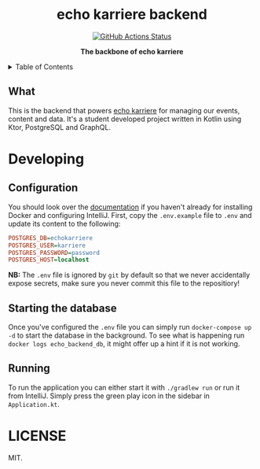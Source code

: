 <h1 align="center">echo karriere backend</h1>

<p align="center">
   <a href="https://github.com/echo-karriere/backend/actions"><img alt="GitHub Actions Status" src="https://github.com/echo-karriere/backend/workflows/Pipeline/badge.svg" /></a>
   <br />
</p>

<p align="center">
   <strong>The backbone of echo karriere</strong>
</p>

<details>
<summary>Table of Contents</summary>
<br />

<!-- markdown-toc start - Don't edit this section. Run M-x markdown-toc-refresh-toc -->

**Table of Contents**

- [Installation](#installation)
  - [Configuration](#configuration)
  - [Production](#production)
  - [Developing](#developing)
- [Inspiration, help](#inspiration-help)
- [License](#license)

<!-- markdown-toc end -->

</details>

## What

This is the backend that powers [echo karriere](https://www.echokarriere.no/)
for managing our events, content and data. It's a student developed project
written in Kotlin using Ktor, PostgreSQL and GraphQL.

# Developing

## Configuration

You should look over the
[documentation](https://docs.echokarriere.no/backend/docker/) if you haven't
already for installing Docker and configuring IntelliJ. First, copy the
`.env.example` file to `.env` and update its content to the following:

``` ini
POSTGRES_DB=echokarriere
POSTGRES_USER=karriere
POSTGRES_PASSWORD=password
POSTGRES_HOST=localhost
```

**NB:** The `.env` file is ignored by `git` by default so that we never
accidentally expose secrets, make sure you never commit this file to the
repositiory!

## Starting the database

Once you've configured the `.env` file you can simply run `docker-compose up -d`
to start the database in the background. To see what is happening run `docker
logs echo_backend_db`, it might offer up a hint if it is not working.

## Running

To run the application you can either start it with `./gradlew run` or run it
from IntelliJ. Simply press the green play icon in the sidebar in
`Application.kt`.

# LICENSE

MIT.
